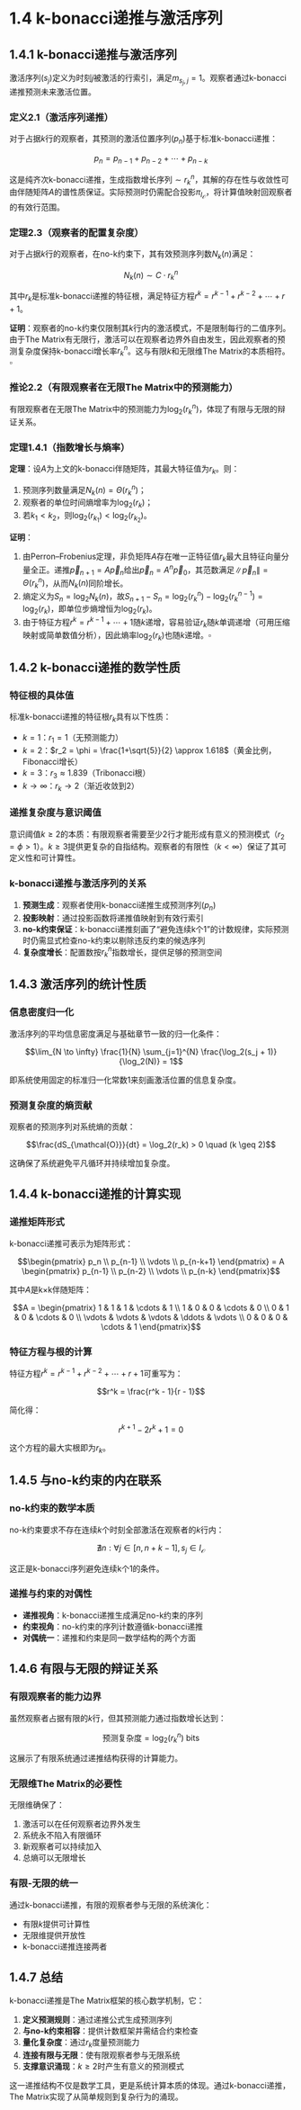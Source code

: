 # 1.4 k-bonacci递推与激活序列

## 1.4.1 k-bonacci递推与激活序列

激活序列$(s_j)$定义为时刻$j$被激活的行索引，满足$m_{s_j,j} = 1$。观察者通过k-bonacci递推预测未来激活位置。

### 定义2.1（激活序列递推）

对于占据$k$行的观察者，其预测的激活位置序列$(p_n)$基于标准k-bonacci递推：

$$p_n = p_{n-1} + p_{n-2} + \cdots + p_{n-k}$$

这是纯齐次k-bonacci递推，生成指数增长序列$\sim r_k^n$，其解的存在性与收敛性可由伴随矩阵$A$的谱性质保证。实际预测时仍需配合投影$\pi_{I_{\mathcal{O}}}$，将计算值映射回观察者的有效行范围。

### 定理2.3（观察者的配置复杂度）

对于占据$k$行的观察者，在no-k约束下，其有效预测序列数$N_k(n)$满足：

$$N_k(n) \sim C \cdot r_k^n$$

其中$r_k$是标准k-bonacci递推的特征根，满足特征方程$r^k = r^{k-1} + r^{k-2} + \cdots + r + 1$。

**证明**：观察者的no-k约束仅限制其$k$行内的激活模式，不是限制每行的二值序列。由于The Matrix有无限行，激活可以在观察者边界外自由发生，因此观察者的预测复杂度保持k-bonacci增长率$r_k^n$。这与有限$k$和无限维The Matrix的本质相符。$\square$

### 推论2.2（有限观察者在无限The Matrix中的预测能力）

有限观察者在无限The Matrix中的预测能力为$\log_2(r_k^n)$，体现了有限与无限的辩证关系。

### 定理1.4.1（指数增长与熵率）

**定理**：设$A$为上文的k-bonacci伴随矩阵，其最大特征值为$r_k$。则：

1. 预测序列数量满足$N_k(n) = \Theta(r_k^n)$；
2. 观察者的单位时间熵增率为$\log_2(r_k)$；
3. 若$k_1 < k_2$，则$\log_2(r_{k_1}) < \log_2(r_{k_2})$。

**证明**：

1. 由Perron–Frobenius定理，非负矩阵$A$存在唯一正特征值$r_k$最大且特征向量分量全正。递推$\vec{p}_{n+1}=A\vec{p}_n$给出$\vec{p}_n = A^n\vec{p}_0$，其范数满足$\|\vec{p}_n\| = \Theta(r_k^n)$，从而$N_k(n)$同阶增长。
2. 熵定义为$S_n = \log_2 N_k(n)$，故$S_{n+1}-S_n = \log_2(r_k^n) - \log_2(r_k^{n-1}) = \log_2(r_k)$，即单位步熵增恒为$\log_2(r_k)$。
3. 由于特征方程$r^k = r^{k-1}+\cdots+1$随$k$递增，容易验证$r_k$随$k$单调递增（可用压缩映射或简单数值分析），因此熵率$\log_2(r_k)$也随$k$递增。$\square$

## 1.4.2 k-bonacci递推的数学性质

### 特征根的具体值

标准k-bonacci递推的特征根$r_k$具有以下性质：

- $k = 1$：$r_1 = 1$（无预测能力）
- $k = 2$：$r_2 = \phi = \frac{1+\sqrt{5}}{2} \approx 1.618$（黄金比例，Fibonacci增长）
- $k = 3$：$r_3 \approx 1.839$（Tribonacci根）
- $k \to \infty$：$r_k \to 2$（渐近收敛到2）

### 递推复杂度与意识阈值

意识阈值$k \geq 2$的本质：有限观察者需要至少2行才能形成有意义的预测模式（$r_2 = \phi > 1$）。$k \geq 3$提供更复杂的自指结构。观察者的有限性（$k < \infty$）保证了其可定义性和可计算性。

### k-bonacci递推与激活序列的关系

1. **预测生成**：观察者使用k-bonacci递推生成预测序列$(p_n)$
2. **投影映射**：通过投影函数将递推值映射到有效行索引
3. **no-k约束保证**：k-bonacci递推刻画了“避免连续k个1”的计数规律，实际预测时仍需显式检查no-k约束以剔除违反约束的候选序列
4. **复杂度增长**：配置数按$r_k^n$指数增长，提供足够的预测空间

## 1.4.3 激活序列的统计性质

### 信息密度归一化

激活序列的平均信息密度满足与基础章节一致的归一化条件：

$$\lim_{N \to \infty} \frac{1}{N} \sum_{j=1}^{N} \frac{\log_2(s_j + 1)}{\log_2(N)} = 1$$

即系统使用固定的标准归一化常数1来刻画激活位置的信息复杂度。

### 预测复杂度的熵贡献

观察者的预测序列对系统熵的贡献：

$$\frac{dS_{\mathcal{O}}}{dt} = \log_2(r_k) > 0 \quad (k \geq 2)$$

这确保了系统避免平凡循环并持续增加复杂度。

## 1.4.4 k-bonacci递推的计算实现

### 递推矩阵形式

k-bonacci递推可表示为矩阵形式：

$$\begin{pmatrix}
p_n \\
p_{n-1} \\
\vdots \\
p_{n-k+1}
\end{pmatrix} = A \begin{pmatrix}
p_{n-1} \\
p_{n-2} \\
\vdots \\
p_{n-k}
\end{pmatrix}$$

其中$A$是k×k伴随矩阵：

$$A = \begin{pmatrix}
1 & 1 & 1 & \cdots & 1 \\
1 & 0 & 0 & \cdots & 0 \\
0 & 1 & 0 & \cdots & 0 \\
\vdots & \vdots & \vdots & \ddots & \vdots \\
0 & 0 & 0 & \cdots & 1
\end{pmatrix}$$

### 特征方程与根的计算

特征方程$r^k = r^{k-1} + r^{k-2} + \cdots + r + 1$可重写为：

$$r^k = \frac{r^k - 1}{r - 1}$$

简化得：

$$r^{k+1} - 2r^k + 1 = 0$$

这个方程的最大实根即为$r_k$。

## 1.4.5 与no-k约束的内在联系

### no-k约束的数学本质

no-k约束要求不存在连续$k$个时刻全部激活在观察者的$k$行内：

$$\nexists n: \forall j \in [n, n+k-1], s_j \in I_{\mathcal{O}}$$

这正是k-bonacci序列避免连续k个1的条件。

### 递推与约束的对偶性

- **递推视角**：k-bonacci递推生成满足no-k约束的序列
- **约束视角**：no-k约束的序列计数遵循k-bonacci递推
- **对偶统一**：递推和约束是同一数学结构的两个方面

## 1.4.6 有限与无限的辩证关系

### 有限观察者的能力边界

虽然观察者占据有限的$k$行，但其预测能力通过指数增长达到：

$$\text{预测复杂度} = \log_2(r_k^n) \text{ bits}$$

这展示了有限系统通过递推结构获得的计算能力。

### 无限维The Matrix的必要性

无限维确保了：
1. 激活可以在任何观察者边界外发生
2. 系统永不陷入有限循环
3. 新观察者可以持续加入
4. 总熵可以无限增长

### 有限-无限的统一

通过k-bonacci递推，有限的观察者参与无限的系统演化：
- 有限$k$提供可计算性
- 无限维提供开放性
- k-bonacci递推连接两者

## 1.4.7 总结

k-bonacci递推是The Matrix框架的核心数学机制，它：

1. **定义预测规则**：通过递推公式生成预测序列
2. **与no-k约束相容**：提供计数框架并需结合约束检查
3. **量化复杂度**：通过$r_k$度量预测能力
4. **连接有限与无限**：使有限观察者参与无限系统
5. **支撑意识涌现**：$k \geq 2$时产生有意义的预测模式

这一递推结构不仅是数学工具，更是系统计算本质的体现。通过k-bonacci递推，The Matrix实现了从简单规则到复杂行为的涌现。
